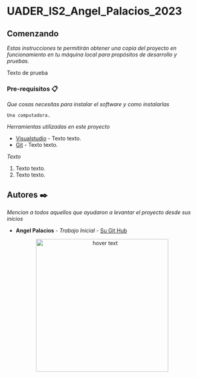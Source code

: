 # UADER_IS2_Angel_Palacios_2023

## Comenzando

_Estas instrucciones te permitirán obtener una copia del proyecto en funcionamiento en tu máquina local para propósitos de desarrollo y pruebas._

Texto de prueba


### Pre-requisitos 📋

_Que cosas necesitas para instalar el software y como instalarlas_

```
Una computadora.
```

_Herramientas utilizadas en este proyecto_

* [Visualstudio](https://code.visualstudio.com/) - Texto texto.
* [Git](https://git-scm.com/) - Texto texto.

_Texto_

1. Texto texto.
2. Texto texto.

## Autores ✒️

_Mencion a todos aquellos que ayudaron a levantar el proyecto desde sus inicios_

* **Angel Palacios** - *Trabajo Inicial* - [Su Git Hub](https://github.com/angelp00)
<!-- 
* **Alguien** - *Qué hizo* - [Su Git Hub](#https://link.com/a)
. -->

<!-- 
![alt text](https://imgs.search.brave.com/Sflv8Y0SFlN-bDx3JvqFGUwdHBd3juZgC48k5U1dbRE/rs:fit:1200:720:1/g:ce/aHR0cHM6Ly9pLnl0/aW1nLmNvbS92aS9k/SlRBM29tT1Zwby9t/YXhyZXNkZWZhdWx0/LmpwZw)
. -->

<p align="center">
  <img src="https://imgs.search.brave.com/Sflv8Y0SFlN-bDx3JvqFGUwdHBd3juZgC48k5U1dbRE/rs:fit:1200:720:1/g:ce/aHR0cHM6Ly9pLnl0/aW1nLmNvbS92aS9k/SlRBM29tT1Zwby9t/YXhyZXNkZWZhdWx0/LmpwZw" width="350" title="hover text">
  
  <!-- 
  <img src="https://imgs.search.brave.com/Sflv8Y0SFlN-bDx3JvqFGUwdHBd3juZgC48k5U1dbRE/rs:fit:1200:720:1/g:ce/aHR0cHM6Ly9pLnl0/aW1nLmNvbS92aS9k/SlRBM29tT1Zwby9t/YXhyZXNkZWZhdWx0/LmpwZw" width="350" alt="accessibility text">
  . -->
</p>
